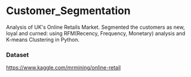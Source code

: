 # Customer_Segmentation
Analysis of UK's Online Retails Market. Segmented the customers as new, loyal and curned: using RFM(Recency, Frequency, Monetary) analysis and K-means Clustering in Python.

### Dataset
https://www.kaggle.com/mrmining/online-retail
  
